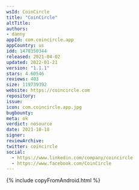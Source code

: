 ```yaml
---
wsId: CoinCircle
title: "CoinCircle"
altTitle: 
authors:
- danny
appId: com.coincircle.app
appCountry: us
idd: 1470350344
released: 2021-04-02
updated: 2022-01-21
version: "1.1.1"
stars: 4.60546
reviews: 403
size: 119739392
website: https://coincircle.com
repository: 
issue: 
icon: com.coincircle.app.jpg
bugbounty: 
meta: ok
verdict: nosource
date: 2021-10-18
signer: 
reviewArchive:
twitter: coincircle
social:
  - https://www.linkedin.com/company/coincircle
  - https://www.facebook.com/CoinCircle
---
```


{% include copyFromAndroid.html %}
